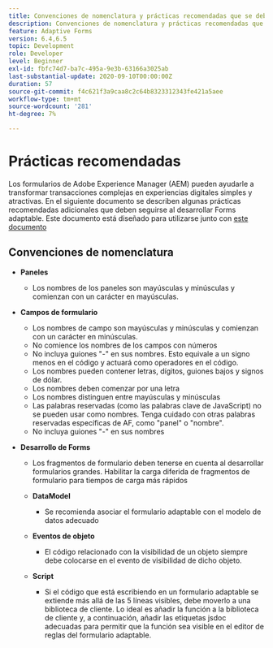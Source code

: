 ```yaml
---
title: Convenciones de nomenclatura y prácticas recomendadas que se deben seguir al crear formularios adaptables
description: Convenciones de nomenclatura y prácticas recomendadas que se deben seguir al crear formularios adaptables
feature: Adaptive Forms
version: 6.4,6.5
topic: Development
role: Developer
level: Beginner
exl-id: fbfc74d7-ba7c-495a-9e3b-63166a3025ab
last-substantial-update: 2020-09-10T00:00:00Z
duration: 57
source-git-commit: f4c621f3a9caa8c2c64b8323312343fe421a5aee
workflow-type: tm+mt
source-wordcount: '281'
ht-degree: 7%

---
```


# Prácticas recomendadas

Los formularios de Adobe Experience Manager (AEM) pueden ayudarle a transformar transacciones complejas en experiencias digitales simples y atractivas. En el siguiente documento se describen algunas prácticas recomendadas adicionales que deben seguirse al desarrollar Forms adaptable. Este documento está diseñado para utilizarse junto con [este documento](https://helpx.adobe.com/experience-manager/6-3/forms/using/adaptive-forms-best-practices.html#Overview)

## Convenciones de nomenclatura

* **Paneles**
   * Los nombres de los paneles son mayúsculas y minúsculas y comienzan con un carácter en mayúsculas.

* **Campos de formulario**
   * Los nombres de campo son mayúsculas y minúsculas y comienzan con un carácter en minúsculas.
   * No comience los nombres de los campos con números
   * No incluya guiones &quot;-&quot; en sus nombres. Esto equivale a un signo menos en el código y actuará como operadores en el código.
   * Los nombres pueden contener letras, dígitos, guiones bajos y signos de dólar.
   * Los nombres deben comenzar por una letra
   * Los nombres distinguen entre mayúsculas y minúsculas
   * Las palabras reservadas (como las palabras clave de JavaScript) no se pueden usar como nombres. Tenga cuidado con otras palabras reservadas específicas de AF, como &quot;panel&quot; o &quot;nombre&quot;.
   * No incluya guiones &quot;-&quot; en sus nombres
* **Desarrollo de Forms**
   * Los fragmentos de formulario deben tenerse en cuenta al desarrollar formularios grandes. Habilitar la carga diferida de fragmentos de formulario para tiempos de carga más rápidos
   * **DataModel**
      * Se recomienda asociar el formulario adaptable con el modelo de datos adecuado

   * **Eventos de objeto**
      * El código relacionado con la visibilidad de un objeto siempre debe colocarse en el evento de visibilidad de dicho objeto.
   * **Script**
      * Si el código que está escribiendo en un formulario adaptable se extiende más allá de las 5 líneas visibles, debe moverlo a una biblioteca de cliente. Lo ideal es añadir la función a la biblioteca de cliente y, a continuación, añadir las etiquetas jsdoc adecuadas para permitir que la función sea visible en el editor de reglas del formulario adaptable.
